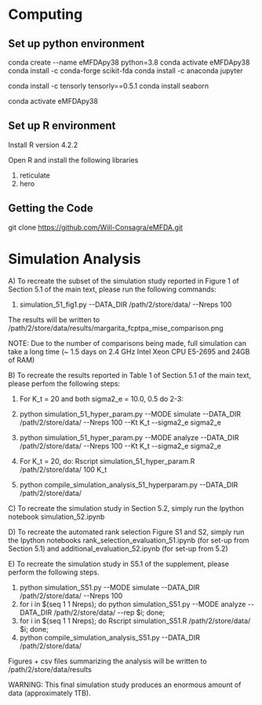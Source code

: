 # Computing

## Set up python environment 

conda create --name eMFDApy38 python=3.8
conda activate eMFDApy38
conda install -c conda-forge scikit-fda
conda install -c anaconda jupyter 

conda install -c tensorly tensorly==0.5.1
conda install seaborn

conda activate eMFDApy38

## Set up R environment

Install R version 4.2.2

Open R and install the following libraries

1. reticulate
2. hero

## Getting the Code

git clone https://github.com/Will-Consagra/eMFDA.git

# Simulation Analysis

A) To recreate the subset of the simulation study reported in Figure 1 of Section 5.1 of the main text, please run the following commands:

1. simulation_51_fig1.py --DATA_DIR /path/2/store/data/ --Nreps 100

The results will be written to /path/2/store/data/results/margarita_fcptpa_mise_comparison.png

NOTE: Due to the number of comparisons being made, full simulation can take a long time (~ 1.5 days on 2.4 GHz Intel Xeon CPU E5-2695 and 24GB of RAM)

B) To recreate the results reported in Table 1 of Section 5.1 of the main text, please perfom the following steps:

1. For K_t = 20 and both sigma2_e = 10.0, 0.5 do 2-3:

2. python simulation_51_hyper_param.py --MODE simulate --DATA_DIR /path/2/store/data/ --Nreps 100 --Kt K_t --sigma2_e sigma2_e

3. python simulation_51_hyper_param.py --MODE analyze --DATA_DIR /path/2/store/data/ --Nreps 100 --Kt K_t --sigma2_e sigma2_e

4. For K_t = 20, do: Rscript simulation_51_hyper_param.R /path/2/store/data/ 100 K_t

5. python compile_simulation_analysis_51_hyperparam.py --DATA_DIR /path/2/store/data/

C) To recreate the simulation study in Section 5.2, simply run the Ipython notebook simulation_52.ipynb

D) To recreate the automated rank selection Figure S1 and S2, simply run the Ipython notebooks rank_selection_evaluation_51.ipynb (for set-up from Section 5.1) and additional_evaluation_52.ipynb (for set-up from 5.2)

E) To recreate the simulation study in S5.1 of the supplement, please perform the following steps.

1. python simulation_S51.py --MODE simulate --DATA_DIR /path/2/store/data/ --Nreps 100 
2. for i in $(seq 1 1 Nreps); do python simulation_S51.py --MODE analyze --DATA_DIR /path/2/store/data/ --rep $i; done; 
3. for i in $(seq 1 1 Nreps); do Rscript simulation_S51.R /path/2/store/data/ $i; done;
4. python compile_simulation_analysis_S51.py --DATA_DIR /path/2/store/data/

Figures + csv files summarizing the analysis will be written to /path/2/store/data/results

WARNING: This final simulation study produces an enormous amount of data (approximately 1TB).
